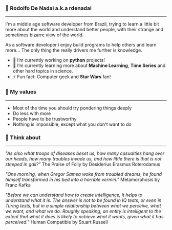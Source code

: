 ### 🤖 Rodolfo De Nadai a.k.a rdenadai
---

I'm a middle age software developer from Brazil, trying to learn a little bit more about the world and understand better people, with their strange and sometimes bizarre view of the world.

As a software developer i enjoy build programs to help others and learn more... The only thing the really drivers me further is knowledge.

- 🔭 I’m currently working on **python** projects!
- 🌱 I’m currently learning more about **Machine Learning**, **Time Series** and other hard topics in science.
- ⚡ Fun fact: Computer geek and **Star Wars** fan!

### 🧐 My values
---

 - Most of the time you should try pondering things deeply
 - Do less with more
 - People have to be trustworthy
 - Nothing is impossible, except what you don't want to do

### 🤯 Think about
---

*"As also what troops of diseases beset us, how many casualties hang over our heads, how many troubles invade us, and how little there is that is not steeped in gall?"* The Praise of Folly by Desiderius Erasmus Roterodamus

*"One morning, when Gregor Samsa woke from troubled dreams, he found himself transformed in his bed into a horrible vermin."* Metamorphosis by Franz Kafka

*"Before we can understand how to create intelligence, it helps to understand what it is. The answer is not to be found in IQ tests, or even in Turing tests, but in a simple relationship between what we perceive, what we want, and what we do. Roughly speaking, an entity is intelligent to the extent that what it does is likely to achieve what it wants, given what it has perceived."* Human Compatible by Stuart Russell
